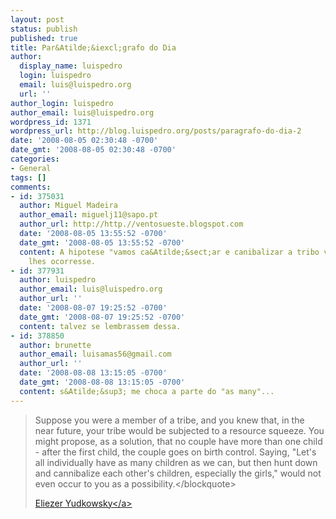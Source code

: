 ```yaml
---
layout: post
status: publish
published: true
title: Par&Atilde;&iexcl;grafo do Dia
author:
  display_name: luispedro
  login: luispedro
  email: luis@luispedro.org
  url: ''
author_login: luispedro
author_email: luis@luispedro.org
wordpress_id: 1371
wordpress_url: http://blog.luispedro.org/posts/paragrafo-do-dia-2
date: '2008-08-05 02:30:48 -0700'
date_gmt: '2008-08-05 02:30:48 -0700'
categories:
- General
tags: []
comments:
- id: 375031
  author: Miguel Madeira
  author_email: miguelj11@sapo.pt
  author_url: http://http.//ventosueste.blogspot.com
  date: '2008-08-05 13:55:52 -0700'
  date_gmt: '2008-08-05 13:55:52 -0700'
  content: A hipotese "vamos ca&Atilde;&sect;ar e canibalizar a tribo vizinha" talvez
    lhes ocorresse.
- id: 377931
  author: luispedro
  author_email: luis@luispedro.org
  author_url: ''
  date: '2008-08-07 19:25:52 -0700'
  date_gmt: '2008-08-07 19:25:52 -0700'
  content: talvez se lembrassem dessa.
- id: 378850
  author: brunette
  author_email: luisamas56@gmail.com
  author_url: ''
  date: '2008-08-08 13:15:05 -0700'
  date_gmt: '2008-08-08 13:15:05 -0700'
  content: s&Atilde;&sup3; me choca a parte do "as many"...
---
```

<blockquote>Suppose you were a member of a tribe, and you knew that, in the near future, your tribe would be subjected to a resource squeeze.  You might propose, as a solution, that no couple have more than one child - after the first child, the couple goes on birth control.  Saying, "Let's all individually have as many children as we can, but then hunt down and cannibalize each other's children, especially the girls," would not even occur to you as a possibility.<&#47;blockquote></p>
<p><a href="http:&#47;&#47;www.overcomingbias.com&#47;2008&#47;08&#47;anthropomorph-1.html">Eliezer Yudkowsky<&#47;a></p>
